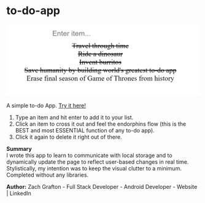 # to-do-app

<img src="https://github.com/ultimatezachgrafton/to-do-app/blob/master/todo-image.png">

A simple to-do App. <a href="https://ultimatezachgrafton.github.io/to-do-app">Try it here!</a>

1. Type an item and hit enter to add it to your list.
2. Click an item to cross it out and feel the endorphins flow (this is the BEST and most ESSENTIAL function of any to-do app).
3. Click it again to delete it right out of there.

<b>Summary</b><br>
I wrote this app to learn to communicate with local storage and to dynamically update the page to reflect user-based changes in real time. Stylistically, my intention was to keep the visual clutter to a minimum. Completed without any libraries.

<b>Author:</b> Zach Grafton - Full Stack Developer - Android Developer - Website | LinkedIn

